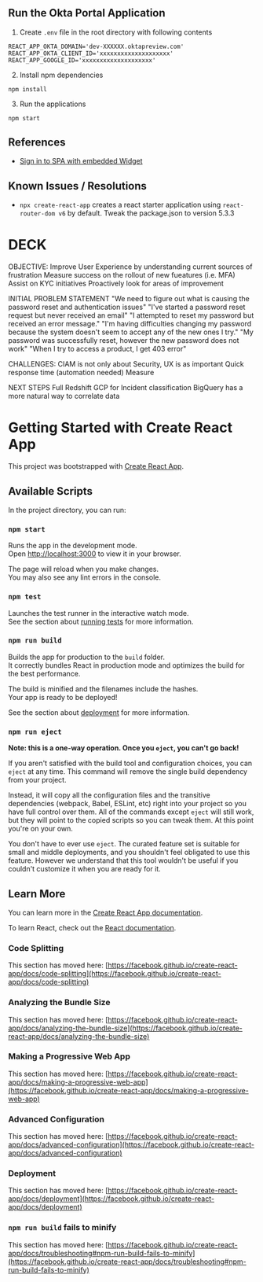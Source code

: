 #
## Run the Okta Portal Application
1. Create ```.env``` file in the root directory with following contents
```
REACT_APP_OKTA_DOMAIN='dev-XXXXXX.oktapreview.com'
REACT_APP_OKTA_CLIENT_ID='xxxxxxxxxxxxxxxxxxxx'
REACT_APP_GOOGLE_ID='xxxxxxxxxxxxxxxxxxxx'
```
2. Install npm dependencies
```
npm install
```

3. Run the applications
```
npm start
```

## References
- [Sign in to SPA with embedded Widget](https://developer.okta.com/docs/guides/archive-sign-in-to-spa-embedded-widget/react/main/#add-an-openid-connect-client-in-okta)

## Known Issues / Resolutions
-  ```npx create-react-app``` creates a react starter application using ```react-router-dom v6``` by default. Tweak the package.json to version 5.3.3

# DECK

OBJECTIVE:
	Improve User Experience by understanding current sources of frustration
	Measure success on the rollout of new fueatures (i.e. MFA)
	Assist on KYC initiatives
	Proactively look for areas of improvement

INITIAL PROBLEM STATEMENT
	"We need to figure out what is causing the password reset and authentication issues"
	"I've started a password reset request but never received an email"
	"I attempted to reset my password but received an error message."
	"I'm having difficulties changing my password because the system doesn't seem to accept any of the new ones I try."
	"My password was successfully reset, however the new password does not work"
	"When I try to access a product, I get 403 error"
	
CHALLENGES:
	CIAM is not only about Security, UX is as important
	Quick response time (automation needed)
	Measure 
	
NEXT STEPS
	Full Redshift
	GCP for Incident classification
	BigQuery has a more natural way to correlate data

# Getting Started with Create React App

This project was bootstrapped with [Create React App](https://github.com/facebook/create-react-app).

## Available Scripts

In the project directory, you can run:

### `npm start`

Runs the app in the development mode.\
Open [http://localhost:3000](http://localhost:3000) to view it in your browser.

The page will reload when you make changes.\
You may also see any lint errors in the console.

### `npm test`

Launches the test runner in the interactive watch mode.\
See the section about [running tests](https://facebook.github.io/create-react-app/docs/running-tests) for more information.

### `npm run build`

Builds the app for production to the `build` folder.\
It correctly bundles React in production mode and optimizes the build for the best performance.

The build is minified and the filenames include the hashes.\
Your app is ready to be deployed!

See the section about [deployment](https://facebook.github.io/create-react-app/docs/deployment) for more information.

### `npm run eject`

**Note: this is a one-way operation. Once you `eject`, you can't go back!**

If you aren't satisfied with the build tool and configuration choices, you can `eject` at any time. This command will remove the single build dependency from your project.

Instead, it will copy all the configuration files and the transitive dependencies (webpack, Babel, ESLint, etc) right into your project so you have full control over them. All of the commands except `eject` will still work, but they will point to the copied scripts so you can tweak them. At this point you're on your own.

You don't have to ever use `eject`. The curated feature set is suitable for small and middle deployments, and you shouldn't feel obligated to use this feature. However we understand that this tool wouldn't be useful if you couldn't customize it when you are ready for it.

## Learn More

You can learn more in the [Create React App documentation](https://facebook.github.io/create-react-app/docs/getting-started).

To learn React, check out the [React documentation](https://reactjs.org/).

### Code Splitting

This section has moved here: [https://facebook.github.io/create-react-app/docs/code-splitting](https://facebook.github.io/create-react-app/docs/code-splitting)

### Analyzing the Bundle Size

This section has moved here: [https://facebook.github.io/create-react-app/docs/analyzing-the-bundle-size](https://facebook.github.io/create-react-app/docs/analyzing-the-bundle-size)

### Making a Progressive Web App

This section has moved here: [https://facebook.github.io/create-react-app/docs/making-a-progressive-web-app](https://facebook.github.io/create-react-app/docs/making-a-progressive-web-app)

### Advanced Configuration

This section has moved here: [https://facebook.github.io/create-react-app/docs/advanced-configuration](https://facebook.github.io/create-react-app/docs/advanced-configuration)

### Deployment

This section has moved here: [https://facebook.github.io/create-react-app/docs/deployment](https://facebook.github.io/create-react-app/docs/deployment)

### `npm run build` fails to minify

This section has moved here: [https://facebook.github.io/create-react-app/docs/troubleshooting#npm-run-build-fails-to-minify](https://facebook.github.io/create-react-app/docs/troubleshooting#npm-run-build-fails-to-minify)
